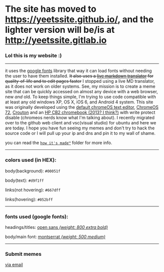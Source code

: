 
# The site has moved to https://yeetssite.github.io/, and the lighter version will be/is at http://yeetssite.gitlab.io

### Lol this is my website :)

---
it uses the [google fonts](https://fonts.google.com "google fonts this way") library that way it can load fonts without needing the user to have them installed. ~~It also uses a [live markdown translator](https://md-block.verou.me/ "its called 'md-block'. We stopped using it because it doesnt work on older devices.") for quality-of-life and to edit pages faster~~ I stopped using a live MD translator, as it does not work on older systems. See, my mission is to create a meme site that can be quickly accessed on almost any device with a web browser, new *and* old. To keep things simple, I'm trying to use code compatible with at least any old windows XP, OS X, iOS 6, and Android 4 system. This site was originally developed using the [default chromeOS text editor](https://github.com/GoogleChromeLabs/text-app "You've been banished to the google chrome text app repo"), [ChromeOS 72](https://chromereleases.googleblog.com/2019/02/stable-channel-update-for-chrome-os.html "Get google blogged"), [Crouton](https://github.com/dnschneid/crouton "Look, a dead Linux on chromebooks thing!") and an [HP CB2 chromebook (2013? I think?)](https://www.google.com/url?sa=t&source=web&rct=j&opi=89978449&url=https://www.amazon.com/HP-Chromebook-11-1101-White-Blue/dp/B00FJXVRM8&ved=2ahUKEwj3ncH9puCEAxUVLtAFHVxTAYoQFnoECDQQAQ&usg=AOvVaw1L2ER1v4WkBOxi9Rbm-joW "amazon page for the dead thing") with write protect disable (chromeos nerds know what I'm talking about). I recently migrated over to the github web client and vsc(visual studio) for ubuntu and here we are today. I hope you have fun seeing my memes and don't try to hack the source code or I will pull up your ip and dns and pin it to my wall of shame.

you can read the [`how it's made™`](https://github.com/Yeetsup-Git/yeetsup-git.github.io/tree/main/how%20it's%20made%E2%84%A2) folder for more info.

---
### colors used (in HEX):
body(background): `#00051f`

body(text): `#d9f1ff`

links(not hovering): `#667dff`

links(hovering): `#052bff`  

---
### fonts used (google fonts):
headings/titles: [open sans *(weight: 800 extra bold)*](https://fonts.google.com/specimen/Open+Sans)  

body/main font: [montserrat *(weight: 500 medium)*](https://fonts.google.com/specimen/Montserrat)  

--- 
### Submit memes
[via email](mailto:itsyeetsup@gmail.com?subject=I%20wanna%20submit%20a%20meme)


